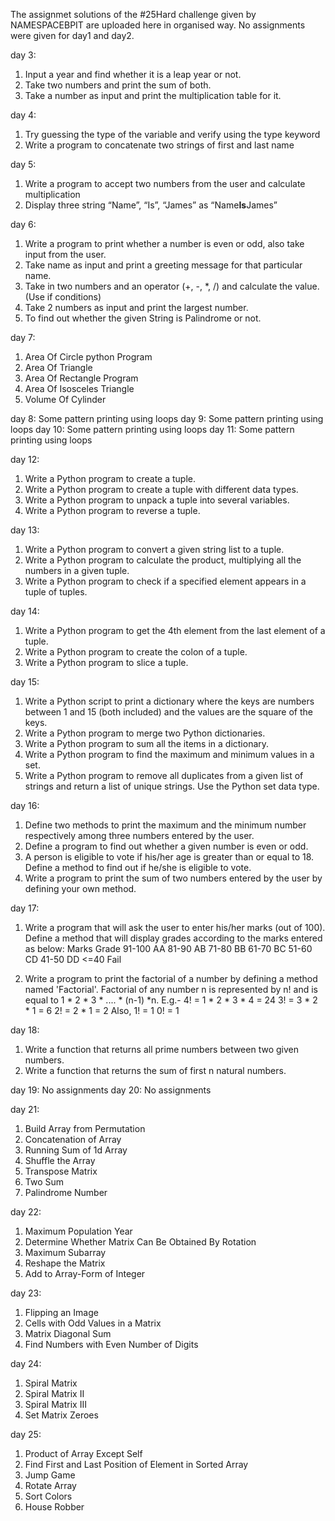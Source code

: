 The assignmet solutions of the #25Hard challenge given by NAMESPACEBPIT are uploaded here in organised way.
No assignments were given for day1 and day2.

day 3:
1) Input a year and find whether it is a leap year or not.
2) Take two numbers and print the sum of both.
3) Take a number as input and print the multiplication table for it.

day 4:
1) Try guessing the type of the variable and verify using the type keyword
2) Write a program to concatenate two strings of first and last name

day 5:
1) Write a program to accept two numbers from the user and calculate multiplication
2) Display three string “Name”, “Is”, “James” as “Name**Is**James”

day 6:
1) Write a program to print whether a number is even or odd, also take input from the user.
2) Take name as input and print a greeting message for that particular name.
3) Take in two numbers and an operator (+, -, *, /) and calculate the value.  (Use if conditions)
4) Take 2 numbers as input and print the largest number.
5) To find out whether the given String is Palindrome or not.

day 7:
1) Area Of Circle python Program
2) Area Of Triangle
3) Area Of Rectangle Program
4) Area Of Isosceles Triangle
5) Volume Of Cylinder

day 8: Some pattern printing using loops
day 9: Some pattern printing using loops
day 10: Some pattern printing using loops
day 11: Some pattern printing using loops

day 12:
1) Write a Python program to create a tuple.
2) Write a Python program to create a tuple with different data types.
3) Write a Python program to unpack a tuple into several variables.
4) Write a Python program to reverse a tuple.

day 13:
1) Write a Python program to convert a given string list to a tuple.
2) Write a Python program to calculate the product, multiplying all the numbers in a given tuple.
3) Write a Python program to check if a specified element appears in a tuple of tuples.

day 14:
1) Write a Python program to get the 4th element from the last element of a tuple.
2) Write a Python program to create the colon of a tuple.
3) Write a Python program to slice a tuple.

day 15:
1) Write a Python script to print a dictionary where the keys are numbers between 1 and 15 (both included) and the values are the square of the keys.
2) Write a Python program to merge two Python dictionaries.
3) Write a Python program to sum all the items in a dictionary.
4) Write a Python program to find the maximum and minimum values in a set.
5) Write a Python program to remove all duplicates from a given list of strings and return a list of unique strings. Use the Python set data type.

day 16:
1) Define two methods to print the maximum and the minimum number respectively among three numbers entered by the user.
2) Define a program to find out whether a given number is even or odd.
3) A person is eligible to vote if his/her age is greater than or equal to 18. Define a method to find out if he/she is eligible to vote.
4) Write a program to print the sum of two numbers entered by the user by defining your own method.

day 17:
1) Write a program that will ask the user to enter his/her marks (out of 100). Define a method that will display grades according to the marks entered as below:
  Marks Grade
  91-100 AA
  81-90 AB
  71-80 BB
  61-70 BC
  51-60 CD
  41-50 DD
  <=40 Fail

2) Write a program to print the factorial of a number by defining a method named 'Factorial'. Factorial of any number n is represented by n! and is equal to 1 * 2 * 3 * .... * (n-1) *n. E.g.-
  4! = 1 * 2 * 3 * 4 = 24
  3! = 3 * 2 * 1 = 6
  2! = 2 * 1 = 2
  Also,
  1! = 1
  0! = 1

day 18:
1) Write a function that returns all prime numbers between two given numbers.
2) Write a function that returns the sum of first n natural numbers.

day 19: No assignments
day 20: No assignments

day 21:
1) Build Array from Permutation
2) Concatenation of Array
3) Running Sum of 1d Array
4) Shuffle the Array
5) Transpose Matrix
6) Two Sum
7) Palindrome Number

day 22:
1) Maximum Population Year
2) Determine Whether Matrix Can Be Obtained By Rotation
3) Maximum Subarray
4) Reshape the Matrix
5) Add to Array-Form of Integer

day 23:
1) Flipping an Image
2) Cells with Odd Values in a Matrix
3) Matrix Diagonal Sum
4) Find Numbers with Even Number of Digits

day 24:
1) Spiral Matrix
2) Spiral Matrix II
3) Spiral Matrix III
4) Set Matrix Zeroes

day 25:
1) Product of Array Except Self
2) Find First and Last Position of Element in Sorted Array
3) Jump Game
4) Rotate Array
5) Sort Colors
6) House Robber
